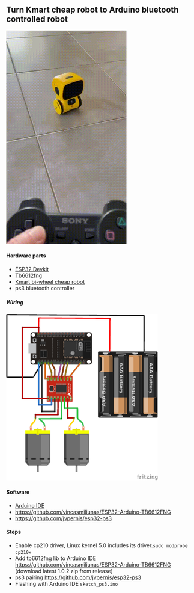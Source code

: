 ## Turn Kmart cheap robot to Arduino bluetooth controlled robot

![sasa](./at.gif)

#### Hardware parts

*  [ESP32 Devkit](https://www.aliexpress.com/premium/esp32-devkitc-v4.html?d=y&origin=y&catId=0&initiative_id=AS_20210405200508&SearchText=esp32%20devkitc%20v4)
*  [Tb6612fng](https://www.aliexpress.com/wholesale?catId=0&initiative_id=AS_20210405200515&isPremium=y&SearchText=tb6612fng)
*  [Kmart bi-wheel cheap robot](https://www.kmart.com.au/product/interactive-robot/2886866)
* ps3 bluetooth controller

##### Wiring

<img src="./at_bb.png" width="80%" height="80%">

#### Software
* [Arduino IDE](https://www.arduino.cc/en/software/)
* https://github.com/vincasmiliunas/ESP32-Arduino-TB6612FNG
* https://github.com/jvpernis/esp32-ps3

#### Steps

* Enable cp210 driver, Linux kernel 5.0 includes its driver.`sudo modprobe cp210x`
* Add tb6612fng lib to Arduino IDE https://github.com/vincasmiliunas/ESP32-Arduino-TB6612FNG (download latest 1.0.2 zip from release)
* ps3 pairing
https://github.com/jvpernis/esp32-ps3
* Flashing with Arduino IDE `sketch_ps3.ino`
